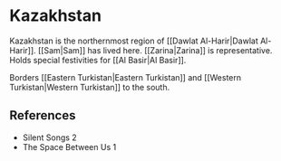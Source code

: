 # Kazakhstan
Kazakhstan is the northernmost region of [[Dawlat Al-Harir|Dawlat Al-Harir]]. [[Sam|Sam]] has lived here. [[Zarina|Zarina]] is representative. Holds special festivities for [[Al Basir|Al Basir]].

Borders [[Eastern Turkistan|Eastern Turkistan]] and [[Western Turkistan|Western Turkistan]] to the south.

## References
- Silent Songs 2
- The Space Between Us 1
